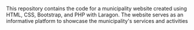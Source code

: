 This repository contains the code for a  municipality website created using HTML, CSS, Bootstrap, and PHP with Laragon. The website serves as an informative platform to showcase the municipality's services and activities
